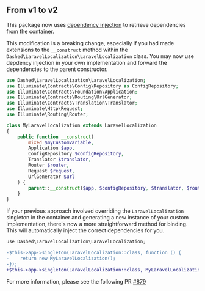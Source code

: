 ## From v1 to v2
This package now uses [dependency injection](https://laravel.com/docs/container#introduction) to retrieve dependencies from the container.

This modification is a breaking change, especially if you had made extensions to the `__construct` method within the `Dashed\LaravelLocalization\LaravelLocalization` class.
You may now use depdency injection in your own implementation and forward the dependencies to the parent constructor.
```php
use Dashed\LaravelLocalization\LaravelLocalization;
use Illuminate\Contracts\Config\Repository as ConfigRepository;
use Illuminate\Contracts\Foundation\Application;
use Illuminate\Contracts\Routing\UrlGenerator;
use Illuminate\Contracts\Translation\Translator;
use Illuminate\Http\Request;
use Illuminate\Routing\Router;

class MyLaravelLocalization extends LaravelLocalization
{
    public function __construct(
        mixed $myCustomVariable,
        Application $app,
        ConfigRepository $configRepository,
        Translator $translator,
        Router $router,
        Request $request,
        UrlGenerator $url
    ) {
        parent::__construct($app, $configRepository, $translator, $router, $request, $url);
    }
}
```

If your previous approach involved overriding the `LaravelLocalization` singleton in the container and generating a new instance of your custom implementation, there's now a more straightforward method for binding. This will automatically inject the correct dependencies for you.
```diff
use Dashed\LaravelLocalization\LaravelLocalization;

-$this->app->singleton(LaravelLocalization::class, function () {
-    return new MyLaravelLocalization();
-});
+$this->app->singleton(LaravelLocalization::class, MyLaravelLocalization::class);
```

For more information, please see the following PR [#879](https://github.com/dashed/laravel-localization/pull/879/files)
